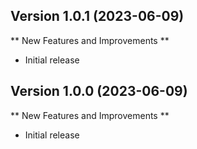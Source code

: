 
## Version 1.0.1 (2023-06-09)

** New Features and Improvements **

- Initial release

## Version 1.0.0 (2023-06-09)

** New Features and Improvements **

- Initial release
